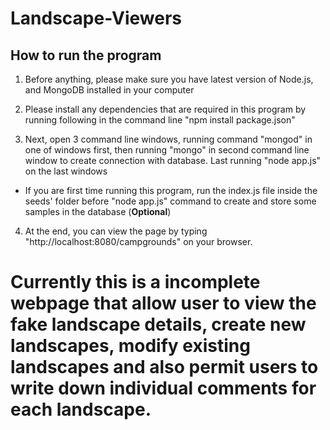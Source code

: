 # Landscape-Viewers

How to run the program
---------------------------

1. Before anything, please make sure you have latest version of Node.js, and MongoDB installed in your computer

2. Please install any dependencies that are required in this program by running following in the command line
    "npm install package.json"
    
3. Next, open 3 command line windows, running command "mongod" in one of windows first, then running "mongo" in second command line window to create connection     with database. Last running "node app.js" on the last windows

* If you are first time running this program, run the index.js file inside the seeds' folder before "node app.js" command to create and store some samples in the database (**Optional**)

4. At the end, you can view the page by typing "http://localhost:8080/campgrounds" on your browser.



# Currently this is a incomplete webpage that allow user to view the fake landscape details, create new landscapes, modify existing landscapes and also permit users to write down individual comments for each landscape.
